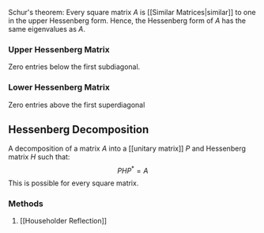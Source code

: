 Schur's theorem: Every square matrix $A$ is [[Similar Matrices|similar]] to one in the upper Hessenberg form. Hence, the Hessenberg form of $A$ has the same eigenvalues as $A$.
### Upper Hessenberg Matrix
Zero entries below the first subdiagonal.

### Lower Hessenberg Matrix
Zero entries above the first superdiagonal

## Hessenberg Decomposition
A decomposition of a matrix $A$ into a [[unitary matrix]] $P$ and Hessenberg matrix $H$ such that:
$$PHP^{*}=A$$This is possible for every square matrix.
### Methods
1. [[Householder Reflection]]
